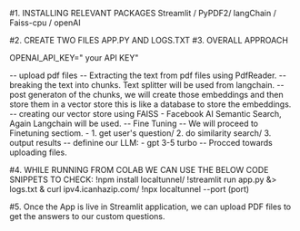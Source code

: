 #1. INSTALLING RELEVANT PACKAGES
Streamlit / PyPDF2/ langChain / Faiss-cpu / openAI

#2. CREATE TWO FILES APP.PY AND LOGS.TXT
#3. OVERALL APPROACH

OPENAI_API_KEY=" your API KEY"

-- upload pdf files
-- Extracting the text from pdf files using PdfReader.
-- breaking the text into chunks. Text splitter will be used from langchain.
-- post generaton of the chunks, we will create those embeddings and then store them in a vector store this is like a database to store the embeddings.
-- creating our vector store using FAISS - Facebook AI Semantic Search, Again Langchain will be used.
-- Fine Tuning
-- We will proceed to Finetuning sectiom. - 1. get user's question/ 2. do similarity search/ 3. output results
-- definine our LLM: - gpt 3-5 turbo
-- Procced towards uploading files.

#4. WHILE RUNNING FROM COLAB WE CAN USE THE BELOW CODE SNIPPETS TO CHECK:
!npm install localtunnel/ !streamlit run app.py &> logs.txt & curl ipv4.icanhazip.com/ !npx localtunnel --port (port)

#5. Once the App is live in Streamlit application, we can upload PDF files to get the answers to our custom questions.

